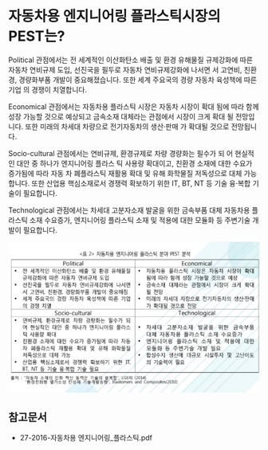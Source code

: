 # 자동차용 엔지니어링 플라스틱시장의 PEST는?


Political 관점에서는 전 세계적인 이산화탄소 배출 및 환경 유해물질
규제강화에 따른 자동차 연비규제 도입, 
선진국을 필두로 자동차 연비규제강화에 나서면
서 고연비, 친환경, 경량화부품 개발이 중요해졌습니다. 또한 세계 주요국의 경량 자동차 육성책에 따른 기업
의 경쟁이 치열합니다.
 
Economical 관점에서는 자동차용 플라스틱 시장은 자동차 시장이 확대
됨에 따라 함께 성장 가능할 것으로 예상되고 금속소재 대체라는 관점에서 시장이 크게 확대
될 전망입니다. 또한 미래의 차세대 차량으로 전기자동차의 생산·판매
가 확대될 것으로 전망됩니다. 

Socio-cultural 관점에서는 연비규제, 환경규제로 차량 경량화는 필수가 되
어 현실적인 대안 중 하나가 엔지니어링 플라스
틱 사용량 확대이고, 
친환경 소재에 대한 수요가 증가됨에 따라 자동
차 폐플라스틱 재활용 확대 및 유해 화학물질
저독성으로 대체 가능합니다. 또한 산업용 핵심소재로서 경쟁력 확보하기 위한 IT,
BT, NT 등 기술 융·복합 기술이 필요합니다. 

Technological 관점에서는 차세대 고분자소재 발굴을 위한 금속부품
대체 자동차용 플라스틱 소재 수요증가, 엔지니어링 플라스틱 소재 및 적용에 대한
모듈화 등 주변기술 개발이 필요합니다. 

![](./images/자동차용엔지니어링플라스틱_Q13_4_1.PNG) 


## 참고문서
- 27-2016-자동차용 엔지니어링_플라스틱.pdf